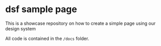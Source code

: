 # dsf sample page

This is a showcase repository on how to create a simple page using our design system

All code is contained in the `/docs` folder.